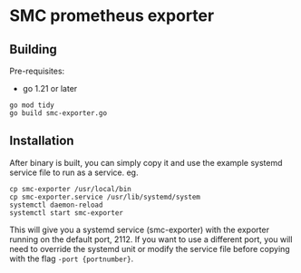 # SMC prometheus exporter
## Building
Pre-requisites:
- go 1.21 or later
```
go mod tidy
go build smc-exporter.go
```
## Installation
After binary is built, you can simply copy it and use the example systemd service file to run as a service. eg.
```
cp smc-exporter /usr/local/bin
cp smc-exporter.service /usr/lib/systemd/system
systemctl daemon-reload
systemctl start smc-exporter
```
This will give you a systemd service (smc-exporter) with the exporter running on the default port, 2112. If you want to use a different port, you will need to override the systemd unit or modify the service file before copying with the flag `-port {portnumber}`. 

